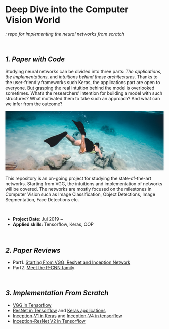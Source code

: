 # Deep Dive into the Computer Vision World
*: repo for implementing the neural networks from scratch*

<br>

## ***1. Paper with Code***

Studying neural networks can be divided into three parts: *The applications*, *the implementations*, and *intuitions behind these architectures*. Thanks to the user-friendly frameworks such Keras, the applications part are open to everyone. But grasping the real intuition behind the model is overlooked sometimes. What’s the researchers’ intention for building a model with such structures? What motivated them to take such an approach? And what can we infer from the outcome?  

![page](https://github.com/jjone36/dl_scratch/blob/master/data/img.png)

This repository is an on-going project for studying the state-of-the-art networks. Starting from VGG, the intuitions and implementation of networks will be covered. The networks are mostly focused on the milestones in Computer Vision such as Image Classification, Object Detections, Image Segmentation, Face Detections etc.

<br>

* **Project Date:** Jul 2019 ~
* **Applied skills:** Tensorflow, Keras, OOP

<br>

## ***2. Paper Reviews***

- Part1. [Starting From VGG, ResNet and Inception Network](https://towardsdatascience.com/deep-dive-into-the-computer-vision-world-f35cd7349e16?source=friends_link&sk=449ea5da20c884dadca23b907efb7e13)
- Part2. [Meet the R-CNN family]()

<br>

## ***3. Implementation From Scratch***

- [VGG in Tensorflow](https://github.com/jjone36/dl_scratch/blob/master/vgg_tf.py)
- [ResNet in Tensorflow](https://github.com/jjone36/dl_scratch/blob/master/01.ResNet/ResNet.py) and [Keras applications](https://github.com/jjone36/dl_scratch/blob/master/01.ResNet/resnet_transfer.py)
- [Inception-V1 in Keras](https://github.com/jjone36/dl_scratch/blob/master/02.InceptionNetwork/inception_v1_keras.py) and [Inception-V4 in tensorflow]()
- [Inception-ResNet V2 in Tensorflow](https://github.com/jjone36/dl_scratch/blob/master/02.InceptionNetwork/inception-resnet_v2_tf.py)
